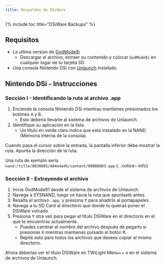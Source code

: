```yaml
---
title: Respaldos de DSiWare
---
```


{% include toc title="DSiWare Backups" %}

## Requisitos
- La ultima version de [GodMode9i](https://github.com/RocketRobz/godmode9i/releases)
   - Descargar el archivo, extraer su contenido y colocar `GodMode9i` en cualquier lugar de tu tarjeta SD.
- Una consola Nintendo DSi con [Unlaunch](/unlaunch) instalado.

## Nintendo DSi - Instrucciones

### Sección I - Identificando la ruta al archivo .app
1. Enciende la consola Nintendo DSi mientras mantienes presionados los botónes <kbd class="face">A</kbd> y <kbd class="face">B</kbd>.
   - Esto debería llevarte al sistema de archivos de Unlaunch.
1. Identifique su aplicación en la lista.
   - Un título en verde claro indica que está instalado en la NAND (Memoria interna de la consola).

Cuando pasa el cursor sobre la entrada, la pantalla inferior debe mostrar la ruta. Apunta la dirección de la ruta.

Una ruta de ejemplo sería `nand:/title/0030005/484e4a45/content/00000003.app`
{: .notice--info}

### Sección II - Extrayendo el archivo
1. Inicia GodMode91 desde el sistema de archivos de Unlaunch.
1. Navega a SYSNAND, luego ve hacia la ruta que apuntaste antes.
1. Resalta el archivo `.app`, y presiona <kbd class="face">Y</kbd> para añadirlo al portapapeles.
1. Navega a tu SD Card al directorio que donde tu quieras poner el DSiWare volcado
1. Presiona <kbd class="face">Y</kbd> otra vez para pegar el título DSiWare en el directorio en el que te encuentras actualmente.
   - Puedes cambiar el nombre del archivo después de pegarlo si presionas <kbd class="face">X</kbd> mientras mantienes pulsado el botón <kbd class="R">R</kbd>.
   - Repite esto para todos los archivos que desees copiar al mismo directorio.

Ahora deberías ver el título DSiWare en TWiLight Menu++ o en el sistema de archivos de Unlaunch.
